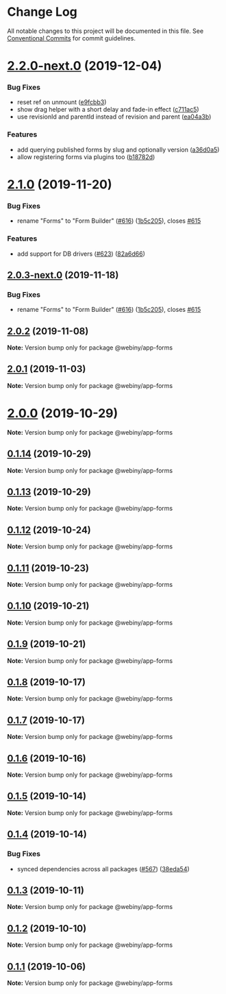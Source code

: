 # Change Log

All notable changes to this project will be documented in this file.
See [Conventional Commits](https://conventionalcommits.org) for commit guidelines.

# [2.2.0-next.0](https://github.com/webiny/webiny-js/compare/@webiny/app-forms@2.1.0...@webiny/app-forms@2.2.0-next.0) (2019-12-04)


### Bug Fixes

* reset ref on unmount ([e9fcbb3](https://github.com/webiny/webiny-js/commit/e9fcbb313cec44cf8ea950f23b435bdfa100e311))
* show drag helper with a short delay and fade-in effect ([c711ac5](https://github.com/webiny/webiny-js/commit/c711ac5b44fd55aa87a848d8bbacb9b8bc338b38))
* use revisionId and parentId instead of revision and parent ([ea04a3b](https://github.com/webiny/webiny-js/commit/ea04a3b9b16dc37af25c82c911e713c865c8f83e))


### Features

* add querying published forms by slug and optionally version ([a36d0a5](https://github.com/webiny/webiny-js/commit/a36d0a5eb472eb613f57b40b1c6c1d0b8fb2cfd0))
* allow registering forms via plugins too ([b18782d](https://github.com/webiny/webiny-js/commit/b18782d9f8ba209205e4a217a33035bfd1d1b797))





# [2.1.0](https://github.com/webiny/webiny-js/compare/@webiny/app-forms@2.0.2...@webiny/app-forms@2.1.0) (2019-11-20)


### Bug Fixes

* rename "Forms" to "Form Builder" ([#616](https://github.com/webiny/webiny-js/issues/616)) ([1b5c205](https://github.com/webiny/webiny-js/commit/1b5c205be251d7449ad707e03051d640ea75d089)), closes [#615](https://github.com/webiny/webiny-js/issues/615)


### Features

* add support for DB drivers ([#623](https://github.com/webiny/webiny-js/issues/623)) ([82a6d66](https://github.com/webiny/webiny-js/commit/82a6d66d5ad96e4da13c035d2524c03bd50a7dff))





## [2.0.3-next.0](https://github.com/webiny/webiny-js/compare/@webiny/app-forms@2.0.2...@webiny/app-forms@2.0.3-next.0) (2019-11-18)


### Bug Fixes

* rename "Forms" to "Form Builder" ([#616](https://github.com/webiny/webiny-js/issues/616)) ([1b5c205](https://github.com/webiny/webiny-js/commit/1b5c205)), closes [#615](https://github.com/webiny/webiny-js/issues/615)





## [2.0.2](https://github.com/webiny/webiny-js/compare/@webiny/app-forms@2.0.1...@webiny/app-forms@2.0.2) (2019-11-08)

**Note:** Version bump only for package @webiny/app-forms





## [2.0.1](https://github.com/webiny/webiny-js/compare/@webiny/app-forms@2.0.0...@webiny/app-forms@2.0.1) (2019-11-03)

**Note:** Version bump only for package @webiny/app-forms





# [2.0.0](https://github.com/webiny/webiny-js/compare/@webiny/app-forms@0.1.14...@webiny/app-forms@2.0.0) (2019-10-29)

**Note:** Version bump only for package @webiny/app-forms





## [0.1.14](https://github.com/webiny/webiny-js/compare/@webiny/app-forms@0.1.13...@webiny/app-forms@0.1.14) (2019-10-29)

**Note:** Version bump only for package @webiny/app-forms





## [0.1.13](https://github.com/webiny/webiny-js/compare/@webiny/app-forms@0.1.12...@webiny/app-forms@0.1.13) (2019-10-29)

**Note:** Version bump only for package @webiny/app-forms





## [0.1.12](https://github.com/webiny/webiny-js/compare/@webiny/app-forms@0.1.11...@webiny/app-forms@0.1.12) (2019-10-24)

**Note:** Version bump only for package @webiny/app-forms





## [0.1.11](https://github.com/webiny/webiny-js/compare/@webiny/app-forms@0.1.10...@webiny/app-forms@0.1.11) (2019-10-23)

**Note:** Version bump only for package @webiny/app-forms





## [0.1.10](https://github.com/webiny/webiny-js/compare/@webiny/app-forms@0.1.9...@webiny/app-forms@0.1.10) (2019-10-21)

**Note:** Version bump only for package @webiny/app-forms





## [0.1.9](https://github.com/webiny/webiny-js/compare/@webiny/app-forms@0.1.8...@webiny/app-forms@0.1.9) (2019-10-21)

**Note:** Version bump only for package @webiny/app-forms





## [0.1.8](https://github.com/webiny/webiny-js/compare/@webiny/app-forms@0.1.7...@webiny/app-forms@0.1.8) (2019-10-17)

**Note:** Version bump only for package @webiny/app-forms





## [0.1.7](https://github.com/webiny/webiny-js/compare/@webiny/app-forms@0.1.6...@webiny/app-forms@0.1.7) (2019-10-17)

**Note:** Version bump only for package @webiny/app-forms





## [0.1.6](https://github.com/webiny/webiny-js/compare/@webiny/app-forms@0.1.5...@webiny/app-forms@0.1.6) (2019-10-16)

**Note:** Version bump only for package @webiny/app-forms





## [0.1.5](https://github.com/webiny/webiny-js/compare/@webiny/app-forms@0.1.4...@webiny/app-forms@0.1.5) (2019-10-14)

**Note:** Version bump only for package @webiny/app-forms





## [0.1.4](https://github.com/webiny/webiny-js/compare/@webiny/app-forms@0.1.3...@webiny/app-forms@0.1.4) (2019-10-14)


### Bug Fixes

* synced dependencies across all packages ([#567](https://github.com/webiny/webiny-js/issues/567)) ([38eda54](https://github.com/webiny/webiny-js/commit/38eda547bead6e8a2c46875730bbcd8f1227e475))





## [0.1.3](https://github.com/webiny/webiny-js/compare/@webiny/app-forms@0.1.2...@webiny/app-forms@0.1.3) (2019-10-11)

**Note:** Version bump only for package @webiny/app-forms





## [0.1.2](https://github.com/webiny/webiny-js/compare/@webiny/app-forms@0.1.1...@webiny/app-forms@0.1.2) (2019-10-10)

**Note:** Version bump only for package @webiny/app-forms





## [0.1.1](https://github.com/webiny/webiny-js/compare/@webiny/app-forms@0.1.0...@webiny/app-forms@0.1.1) (2019-10-06)

**Note:** Version bump only for package @webiny/app-forms
